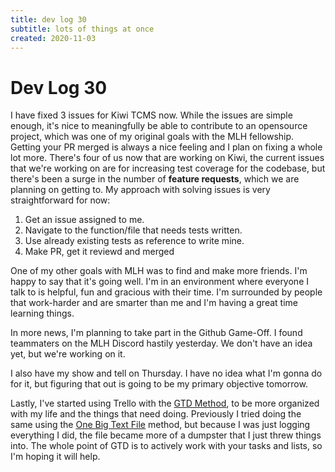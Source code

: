 ```yaml
---
title: dev log 30
subtitle: lots of things at once
created: 2020-11-03
---
```

# Dev Log 30

I have fixed 3 issues for Kiwi TCMS now. While the issues are simple enough,
it's nice to meaningfully be able to contribute to an opensource project, which
was one of my original goals with the MLH fellowship. Getting your PR merged is
always a nice feeling and I plan on fixing a whole lot more. There's four of us
now that are working on Kiwi, the current issues that we're working on are for
increasing test coverage for the codebase, but there's been a surge in the
number of **feature requests**, which we are planning on getting to. My
approach with solving issues is very straightforward for now:

1. Get an issue assigned to me.
2. Navigate to the function/file that needs tests written.
3. Use already existing tests as reference to write mine.
4. Make PR, get it reviewd and merged

One of my other goals with MLH was to find and make more friends. I'm happy to
say that it's going well. I'm in an environment where everyone I talk to is
helpful, fun and gracious with their time. I'm surrounded by people that
work-harder and are smarter than me and I'm having a great time learning
things.

In more news, I'm planning to take part in the Github Game-Off. I found
teammaters on the MLH Discord hastily yesterday. We don't have an idea yet, but
we're working on it.

I also have my show and tell on Thursday. I have no idea what I'm gonna do for
it, but figuring that out is going to be my primary objective tomorrow.

Lastly, I've started using Trello with the [GTD
Method](https://hamberg.no/gtd/), to be more organized with my life and the
things that need doing. Previously I tried doing the same using the [One Big
Text File](https://danlucraft.com/blog/2008/04/plain-text-organizer/) method,
but because I was just logging everything I did, the file became more of a
dumpster that I just threw things into. The whole point of GTD is to actively
work with your tasks and lists, so I'm hoping it will help.
